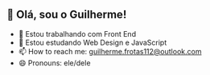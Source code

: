 <h2> 👋 Olá, sou o Guilherme! </h2>

- 🔭 Estou trabalhando com Front End
- 🌱 Estou estudando Web Design e JavaScript
- 📫 How to reach me: guilherme.frotas112@outlook.com
- 😄 Pronouns: ele/dele
